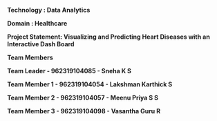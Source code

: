 **Technology : Data Analytics**

**Domain : Healthcare**

**Project Statement: Visualizing and Predicting Heart Diseases with an Interactive Dash Board**

**Team Members**

**Team Leader   - 962319104085 - Sneha K S**

**Team Member 1 - 962319104054 - Lakshman Karthick S**

**Team Member 2 - 962319104057 - Meenu Priya S S**

**Team Member 3 - 962319104098 - Vasantha Guru R**
